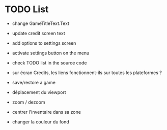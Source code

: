 # TODO List

* change GameTitleText.Text
* update credit screen text
* add options to settings screen
* activate settings button on the menu
* check TODO list in the source code

* sur écran Credits, les liens fonctionnent-ils sur toutes les plateformes ?

* save/restore a game

* déplacement du viewport
* zoom / dezoom

* centrer l'inventaire dans sa zone

* changer la couleur du fond
